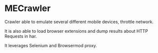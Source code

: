 # MECrawler
Crawler able to emulate several different mobile devices, throttle network. 

It is also able to load browser extensions and dump results about HTTP Requests in har.

It leverages Selenium and Browsermod proxy.
